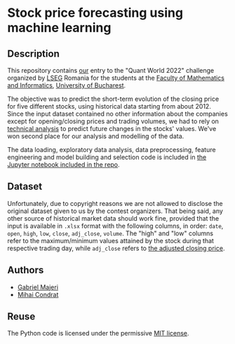 # Stock price forecasting using machine learning

## Description

This repository contains [our](#authors) entry to the "Quant World 2022" challenge organized by [LSEG](https://lseg.com) Romania for the students at the [Faculty of Mathematics and Informatics](https://fmi.unibuc.ro/en/), [University of Bucharest](https://unibuc.ro/?lang=en).

The objective was to predict the short-term evolution of the closing price for five different stocks, using historical data starting from about 2012. Since the input dataset contained no other information about the companies except for opening/closing prices and trading volumes, we had to rely on [technical analysis](https://en.wikipedia.org/wiki/Technical_analysis) to predict future changes in the stocks' values. We've won second place for our analysis and modelling of the data.

The data loading, exploratory data analysis, data preprocessing, feature engineering and model building and selection code is included in [the Jupyter notebook included in the repo](Stock_price_forecasting.ipynb).

## Dataset

Unfortunately, due to copyright reasons we are not allowed to disclose the original dataset given to us by the contest organizers. That being said, any other source of historical market data should work fine, provided that the input is available in `.xlsx` format with the following columns, in order: `date`, `open`, `high`, `low`, `close`, `adj_close`, `volume`. The "high" and "low" columns refer to the maximum/minimum values attained by the stock during that respective trading day, while `adj_close` refers to [the adjusted closing price](https://www.investopedia.com/terms/a/adjusted_closing_price.asp).

## Authors

- [Gabriel Majeri](https://github.com/GabrielMajeri)
- [Mihai Condrat](https://github.com/CondratMihai)

## Reuse

The Python code is licensed under the permissive [MIT license](LICENSE.txt).
